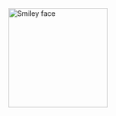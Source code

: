 <img src="https://i.pinimg.com/originals/42/b4/22/42b4229a9ec3145edaa895b2415dd720.gif" alt="Smiley face" width="200" height="200" style="vertical-align:middle">
<Hello, I'm Xcution3r
